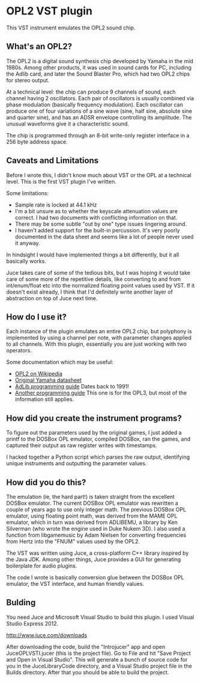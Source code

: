 # OPL2 VST plugin #

This VST instrument emulates the OPL2 sound chip.

## What's an OPL2? ##

The OPL2 is a digital sound synthesis chip developed by Yamaha in the mid 1980s. Among other products, it was used in sound cards for PC, including the Adlib card, and later the Sound Blaster Pro, which had two OPL2 chips for stereo output.

At a technical level: the chip can produce 9 channels of sound, each channel having 2 oscillators. Each pair of oscillators is usually combined via phase modulation (basically frequency modulation). Each oscillator can produce one of four variations of a sine wave (sine, half sine, absolute sine and quarter sine), and has an ADSR envelope controlling its amplitude. The unusual waveforms give it a characteristic sound.

The chip is programmed through an 8-bit write-only register interface in a 256 byte address space.

## Caveats and Limitations ##

Before I wrote this, I didn't know much about VST or the OPL at a technical level. This is the first VST plugin I've written.

Some limitations:

- Sample rate is locked at 44.1 kHz
- I'm a bit unsure as to whether the keyscale attenuation values are correct. I had two documents with conflicting information on that.
- There may be some subtle "out by one" type issues lingering around.
- I haven't added support for the built-in percussion. It's very poorly documented in the data sheet and seems like a lot of people never used it anyway.

In hindsight I would have implemented things a bit differently, but it all basically works.

Juce takes care of some of the tedious bits, but I was hoping it would take care of some more of the repetitive details, like converting to and from int/enum/float etc into the normalized floating point values used by VST. If it doesn't exist already, I think that I'd definitely write another layer of abstraction on top of Juce next time.

## How do I use it? ##

Each instance of the plugin emulates an entire OPL2 chip, but polyphony is implemented by using a channel per note, with parameter changes applied to all channels. With this plugin, essentially you are just working with two operators.

Some documentation which may be useful:

- [OPL2 on Wikipedia](http://en.wikipedia.org/wiki/Yamaha_YM3812)
- [Original Yamaha datasheet](http://www.alldatasheet.com/datasheet-pdf/pdf/84281/YAMAHA/YM3812.html)
- [AdLib programming guide](http://www.shipbrook.net/jeff/sb.html) Dates back to 1991!
- [Another programming guide](http://www.ugcs.caltech.edu/~john/computer/opledit/tech/opl3.txt) This one is for the OPL3, but most of the information still applies.

## How did you create the instrument programs? ##

To figure out the parameters used by the original games, I just added a printf to the DOSBox OPL emulator, compiled DOSBox, ran the games, and captured their output as raw register writes with timestamps.

I hacked together a Python script which parses the raw output, identifying unique instruments and outputting the parameter values.

## How did you do this? ##

The emulation (ie, the hard part!) is taken straight from the excellent DOSBox emulator. The current DOSBox OPL emulator was rewritten a couple of years ago to use only integer math. The previous DOSBox OPL emulator, using floating point math, was derived from the MAME OPL emulator, which in turn was derived from ADLIBEMU, a library by Ken Silverman (who wrote the engine used in Duke Nukem 3D). I also used a function from libgamemusic by Adam Nielsen for converting frequencies from Hertz into the "FNUM" values used by the OPL2.

The VST was written using Juce, a cross-platform C++ library inspired by the Java JDK. Among other things, Juce provides a GUI for generating boilerplate for audio plugins.

The code I wrote is basically conversion glue between the DOSBox OPL emulator, the VST interface, and human friendly values.

## Bulding ##

You need Juce and Microsoft Visual Studio to build this plugin. I used Visual Studio Express 2012.

http://www.juce.com/downloads

After downloading the code, build the "Introjucer" app and open JuceOPLVSTI.jucer (this is the project file). Go to File and hit "Save Project and Open in Visual Studio". This will generate a bunch of source code for you in the JuceLibraryCode directory, and a Visual Studio project file in the Builds directory. After that you should be able to build the project.